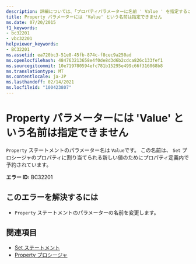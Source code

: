 ```yaml
---
description: 詳細については、「プロパティパラメーターに名前 ' Value ' を指定することはできません
title: Property パラメーターには 'Value' という名前は指定できません
ms.date: 07/20/2015
f1_keywords:
- bc32201
- vbc32201
helpviewer_keywords:
- BC32201
ms.assetid: ea720bc3-51e8-45fb-874c-f8cec9a250ad
ms.openlocfilehash: 484763213658e4f0de8d3d6b2cdca826c133fef1
ms.sourcegitcommit: 10e719780594efc781b15295e499c66f316068b8
ms.translationtype: MT
ms.contentlocale: ja-JP
ms.lasthandoff: 02/14/2021
ms.locfileid: "100423807"
---
```

# <a name="property-parameters-cannot-have-the-name-value"></a>Property パラメーターには 'Value' という名前は指定できません

`Property` ステートメントのパラメーター名は `Value`です。 この名前は、 `Set` プロシージャのプロパティに割り当てられる新しい値のためにプロパティ定義内で予約されています。  
  
 **エラー ID:** BC32201  
  
## <a name="to-correct-this-error"></a>このエラーを解決するには  
  
- `Property` ステートメントのパラメーターの名前を変更します。  
  
## <a name="see-also"></a>関連項目

- [Set ステートメント](../language-reference/statements/set-statement.md)
- [Property プロシージャ](../programming-guide/language-features/procedures/property-procedures.md)

